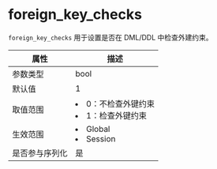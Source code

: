 # foreign_key_checks

`foreign_key_checks` 用于设置是否在 DML/DDL 中检查外建约束。

| **属性**  |                                                     **描述**                                                     |
|---------|----------------------------------------------------------------------------------------------------------------|
| 参数类型    | bool                        |
| 默认值     | 1                           |
| 取值范围    | <li> 0：不检查外键约束   <li> 1：检查外键约束    |
| 生效范围    | <li> Global   <li> Session        |
| 是否参与序列化 | 是                           |
